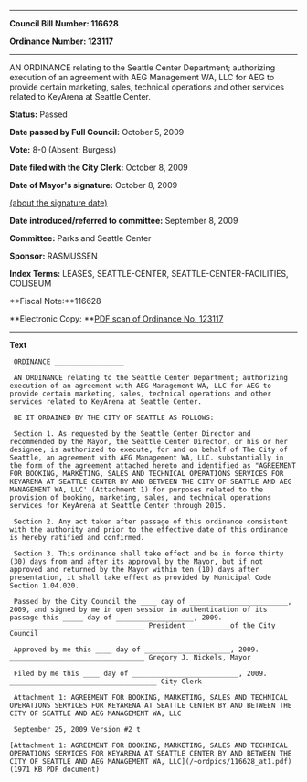 

********

**Council Bill Number: 116628**
   
**Ordinance Number: 123117**
********

 AN ORDINANCE relating to the Seattle Center Department; authorizing execution of an agreement with AEG Management WA, LLC for AEG to provide certain marketing, sales, technical operations and other services related to KeyArena at Seattle Center.

**Status:** Passed
   
**Date passed by Full Council:** October 5, 2009
   
**Vote:** 8-0 (Absent: Burgess)
   
**Date filed with the City Clerk:** October 8, 2009
   
**Date of Mayor's signature:** October 8, 2009
   
[(about the signature date)](/~public/approvaldate.htm)
   
   
   
**Date introduced/referred to committee:** September 8, 2009
   
**Committee:** Parks and Seattle Center
   
**Sponsor:** RASMUSSEN
   
   
**Index Terms:** LEASES, SEATTLE-CENTER, SEATTLE-CENTER-FACILITIES, COLISEUM

**Fiscal Note:**116628

**Electronic Copy: **[PDF scan of Ordinance No. 123117](/~archives/Ordinances/Ord_123117.pdf)

********

**Text**
   
```
 ORDINANCE _________________

 AN ORDINANCE relating to the Seattle Center Department; authorizing execution of an agreement with AEG Management WA, LLC for AEG to provide certain marketing, sales, technical operations and other services related to KeyArena at Seattle Center.

 BE IT ORDAINED BY THE CITY OF SEATTLE AS FOLLOWS:

 Section 1. As requested by the Seattle Center Director and recommended by the Mayor, the Seattle Center Director, or his or her designee, is authorized to execute, for and on behalf of The City of Seattle, an agreement with AEG Management WA, LLC. substantially in the form of the agreement attached hereto and identified as "AGREEMENT FOR BOOKING, MARKETING, SALES AND TECHNICAL OPERATIONS SERVICES FOR KEYARENA AT SEATTLE CENTER BY AND BETWEEN THE CITY OF SEATTLE AND AEG MANAGEMENT WA, LLC' (Attachment 1) for purposes related to the provision of booking, marketing, sales, and technical operations services for KeyArena at Seattle Center through 2015.

 Section 2. Any act taken after passage of this ordinance consistent with the authority and prior to the effective date of this ordinance is hereby ratified and confirmed.

 Section 3. This ordinance shall take effect and be in force thirty (30) days from and after its approval by the Mayor, but if not approved and returned by the Mayor within ten (10) days after presentation, it shall take effect as provided by Municipal Code Section 1.04.020.

 Passed by the City Council the ____ day of ________________________, 2009, and signed by me in open session in authentication of its passage this _____ day of ___________________, 2009. _________________________________ President __________of the City Council

 Approved by me this ____ day of _____________________, 2009. _________________________________ Gregory J. Nickels, Mayor

 Filed by me this ____ day of __________________________, 2009. ____________________________________ City Clerk

 Attachment 1: AGREEMENT FOR BOOKING, MARKETING, SALES AND TECHNICAL OPERATIONS SERVICES FOR KEYARENA AT SEATTLE CENTER BY AND BETWEEN THE CITY OF SEATTLE AND AEG MANAGEMENT WA, LLC

 September 25, 2009 Version #2 t

[Attachment 1: AGREEMENT FOR BOOKING, MARKETING, SALES AND TECHNICAL OPERATIONS SERVICES FOR KEYARENA AT SEATTLE CENTER BY AND BETWEEN THE CITY OF SEATTLE AND AEG MANAGEMENT WA, LLC](/~ordpics/116628_at1.pdf) (1971 KB PDF document)

```

